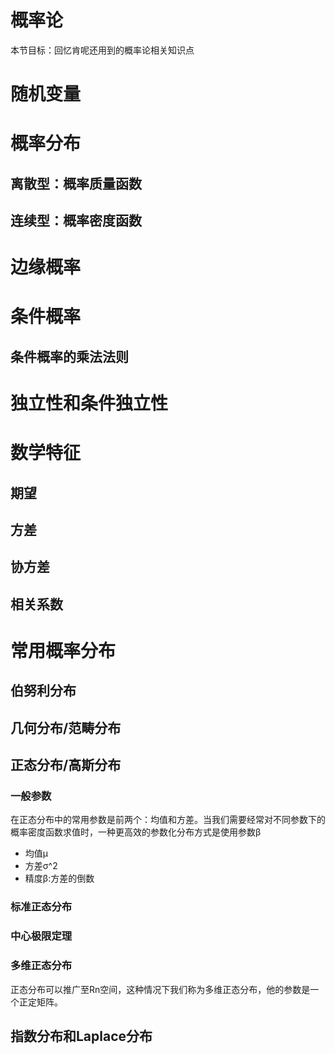 # 概率论

本节目标：回忆肯呢还用到的概率论相关知识点

# 随机变量

# 概率分布

## 离散型：概率质量函数

## 连续型：概率密度函数

# 边缘概率

# 条件概率

## 条件概率的乘法法则

# 独立性和条件独立性

# 数学特征

## 期望

## 方差

## 协方差

## 相关系数

# 常用概率分布

## 伯努利分布

## 几何分布/范畴分布

## 正态分布/高斯分布

### 一般参数

在正态分布中的常用参数是前两个：均值和方差。当我们需要经常对不同参数下的概率密度函数求值时，一种更高效的参数化分布方式是使用参数β

- 均值μ
- 方差σ^2
- 精度β:方差的倒数

### 标准正态分布

### 中心极限定理

### 多维正态分布
正态分布可以推广至Rn空间，这种情况下我们称为多维正态分布，他的参数是一个正定矩阵。

## 指数分布和Laplace分布

